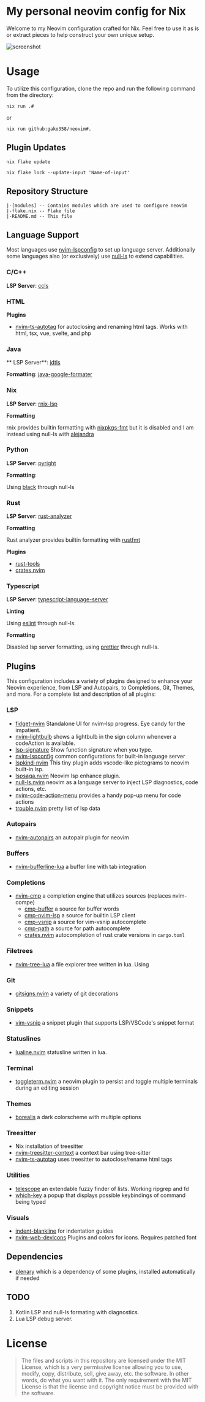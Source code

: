 # My personal neovim config for Nix

Welcome to my Neovim configuration crafted for Nix. Feel free to use it as is or extract pieces to help construct your own unique setup.

![screenshot](https://github.com/Gako358/archive/blob/main/images/config/nvim.png)

# Usage

To utilize this configuration, clone the repo and run the following command from the directory:

```
nix run .#
```

or

```
nix run github:gako358/neovim#.
```

## Plugin Updates

```shell
nix flake update
```

```shell
nix flake lock --update-input 'Name-of-input'
```

## Repository Structure

```
|-[modules] -- Contains modules which are used to configure neovim
|-flake.nix -- Flake file
|-README.md -- This file
```

## Language Support

Most languages use [nvim-lspconfig](https://github.com/neovim/nvim-lspconfig) to set up language server. Additionally some languages also (or exclusively) use [null-ls](https://github.com/jose-elias-alvarez/null-ls.nvim) to extend capabilities.

### C/C++

**LSP Server**: [ccls](https://github.com/MaskRay/ccls)

### HTML

**Plugins**

- [nvim-ts-autotag](https://github.com/ellisonleao/glow.nvim/issues/44) for autoclosing and renaming html tags. Works with html, tsx, vue, svelte, and php

### Java

** LSP Server**: [jdtls](https://github.com/mfussenegger/nvim-jdtls)

**Formatting**: [java-google-formater](https://github.com/google/google-java-format)

### Nix

**LSP Server**: [rnix-lsp](https://github.com/nix-community/rnix-lsp)

**Formatting**

rnix provides builtin formatting with [nixpkgs-fmt](https://github.com/nix-community/nixpkgs-fmt) but it is disabled and I am instead using null-ls with [alejandra](https://github.com/kamadorueda/alejandra)

### Python

**LSP Server**: [pyright](https://github.com/microsoft/pyright)

**Formatting**:

Using [black](https://github.com/psf/black) through null-ls

### Rust

**LSP Server**: [rust-analyzer](https://github.com/rust-analyzer/rust-analyzer)

**Formatting**

Rust analyzer provides builtin formatting with [rustfmt](https://github.com/rust-lang/rustfmt)

**Plugins**

- [rust-tools](https://github.com/simrat39/rust-tools.nvim)
- [crates.nvim](https://github.com/Saecki/crates.nvim)

### Typescript

**LSP Server**: [typescript-language-server](https://github.com/typescript-language-server/typescript-language-server)

**Linting**

Using [eslint](https://github.com/prettier/prettier) through null-ls.

**Formatting**

Disabled lsp server formatting, using [prettier](https://github.com/prettier/prettier) through null-ls.

## Plugins

This configuration includes a variety of plugins designed to enhance your Neovim experience, from LSP and Autopairs, to Completions, Git, Themes, and more. For a complete list and description of all plugins:

### LSP

- [fidget-nvim](https://github.com/j-hui/fidget.nvim) Standalone UI for nvim-lsp progress. Eye candy for the impatient.
- [nvim-lightbulb](https://github.com/kosayoda/nvim-lightbulb) shows a lightbulb in the sign column whenever a codeAction is available.
- [lsp-signature](https://github.com/ray-x/lsp_signature.nvim) Show function signature when you type.
- [nvim-lspconfig](https://github.com/neovim/nvim-lspconfig) common configurations for built-in language server
- [lspkind-nvim](https://github.com/onsails/lspkind.nvim) This tiny plugin adds vscode-like pictograms to neovim built-in lsp.
- [lspsaga.nvim](https://github.com/nvimdev/lspsaga.nvim) Neovim lsp enhance plugin.
- [null-ls.nvim](https://github.com/jose-elias-alvarez/null-ls.nvim) neovim as a language server to inject LSP diagnostics, code actions, etc.
- [nvim-code-action-menu](https://github.com/weilbith/nvim-code-action-menu) provides a handy pop-up menu for code actions
- [trouble.nvim](https://github.com/folke/trouble.nvim) pretty list of lsp data

### Autopairs

- [nvim-autopairs](https://github.com/windwp/nvim-autopairs) an autopair plugin for neovim

### Buffers

- [nvim-bufferline-lua](https://github.com/akinsho/bufferline.nvim) a buffer line with tab integration

### Completions

- [nvim-cmp](https://github.com/hrsh7th/nvim-cmp) a completion engine that utilizes sources (replaces nvim-compe)
  - [cmp-buffer](https://github.com/hrsh7th/cmp-buffer) a source for buffer words
  - [cmp-nvim-lsp](https://github.com/hrsh7th/cmp-nvim-lsp) a source for builtin LSP client
  - [cmp-vsnip](https://github.com/hrsh7th/cmp-vsnip) a source for vim-vsnip autocomplete
  - [cmp-path](https://github.com/hrsh7th/cmp-path) a source for path autocomplete
  - [crates.nvim](https://github.com/Saecki/crates.nvim) autocompletion of rust crate versions in `cargo.toml`

### Filetrees

- [nvim-tree-lua](https://github.com/kyazdani42/nvim-tree.lua) a file explorer tree written in lua. Using

### Git

- [gitsigns.nvim](https://github.com/lewis6991/gitsigns.nvim) a variety of git decorations

### Snippets

- [vim-vsnip](https://github.com/hrsh7th/vim-vsnip) a snippet plugin that supports LSP/VSCode's snippet format

### Statuslines

- [lualine.nvim](https://github.com/hoob3rt/lualine.nvim) statusline written in lua.

### Terminal

- [toggleterm.nvim](https://github.com/akinsho/toggleterm.nvim) a neovim plugin to persist and toggle multiple terminals during an editing session

### Themes

- [borealis](https://github.com/Gako358/borealis.nvim) a dark colorscheme with multiple options

### Treesitter

- Nix installation of treesitter
- [nvim-treesitter-context](https://github.com/romgrk/nvim-treesitter-context) a context bar using tree-sitter
- [nvim-ts-autotag](https://github.com/windwp/nvim-ts-autotag) uses treesitter to autoclose/rename html tags

### Utilities

- [telescope](https://github.com/nvim-telescope/telescope.nvim) an extendable fuzzy finder of lists. Working ripgrep and fd
- [which-key](https://github.com/folke/which-key.nvim) a popup that displays possible keybindings of command being typed

### Visuals

- [indent-blankline](https://github.com/lukas-reineke/indent-blankline.nvim) for indentation guides
- [nvim-web-devicons](https://github.com/kyazdani42/nvim-web-devicons) Plugins and colors for icons. Requires patched font

## Dependencies

- [plenary](https://github.com/nvim-lua/plenary.nvim) which is a dependency of some plugins, installed automatically if needed

## TODO

1. Kotlin LSP and null-ls formating with diagnostics.
2. Lua LSP debug server.

# License

> The files and scripts in this repository are licensed under the MIT License, which is a very
> permissive license allowing you to use, modify, copy, distribute, sell, give away, etc. the software.
> In other words, do what you want with it. The only requirement with the MIT License is that the license
> and copyright notice must be provided with the software.

